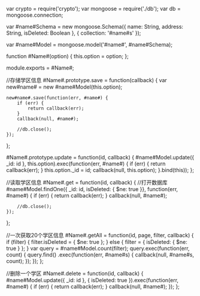 var crypto = require('crypto');
var mongoose = require('./db');
var db = mongoose.connection;

var #name#Schema = new mongoose.Schema({
    name: String,
    address: String,
    isDeleted: Boolean
}, {
    collection: '#name#s'
});

var #name#Model = mongoose.model('#name#', #name#Schema);

function #Name#(option) {
    this.option = option;
};

module.exports = #Name#;

//存储学区信息
#Name#.prototype.save = function(callback) {
    var new#name# = new #name#Model(this.option);

    new#name#.save(function(err, #name#) {
        if (err) {
            return callback(err);
        }
        callback(null, #name#);

        //db.close();
    });
};

#Name#.prototype.update = function(id, callback) {
    #name#Model.update({
        _id: id
    }, this.option).exec(function(err, #name#) {
        if (err) {
            return callback(err);
        }
        this.option._id = id;
        callback(null, this.option);
    }.bind(this));
};

//读取学区信息
#Name#.get = function(id, callback) {
    //打开数据库
    #name#Model.findOne({ _id: id, isDeleted: { $ne: true }}, function(err, #name#) {
        if (err) {
            return callback(err);
        }
        callback(null, #name#);

        //db.close();
    });
};

//一次获取20个学区信息
#Name#.getAll = function(id, page, filter, callback) {
    if (filter) {
        filter.isDeleted = { $ne: true };
    } else {
        filter = { isDeleted: { $ne: true } };
    }
    var query = #name#Model.count(filter);
    query.exec(function(err, count) {
        query.find()
            .exec(function(err, #name#s) {
                callback(null, #name#s, count);
            });
    });
};

//删除一个学区
#Name#.delete = function(id, callback) {
    #name#Model.update({
        _id: id
    }, {
        isDeleted: true
    }).exec(function(err, #name#) {
        if (err) {
            return callback(err);
        }
        callback(null, #name#);
    });
};